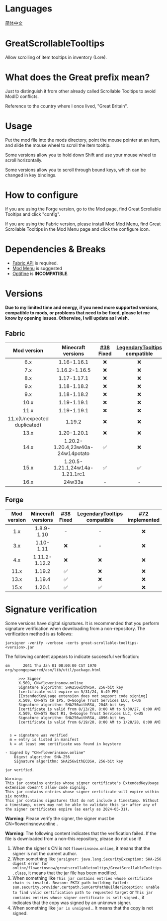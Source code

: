 # Languages
[简体中文](README/zh_cn.md)

# GreatScrollableTooltips
Allow scrolling of item tooltips in inventory (Lore).

# What does the Great prefix mean?
Just to distinguish it from other already called Scrollable Tooltips to avoid ModID conflicts.

Reference to the country where I once lived, "Great Britain".

# Usage
Put the mod file into the mods directory, point the mouse pointer at an item, and slide the mouse wheel to scroll the item tooltip.

Some versions allow you to hold down Shift and use your mouse wheel to scroll horizontally.

Some versions allow you to scroll through bound keys, which can be changed in key bindings.

# How to configure
If you are using the Forge version, go to the Mod page, find Great Scrollable Tooltips and click "config".

If you are using the Fabric version, please install Mod [Mod Menu](https://modrinth.com/mod/modmenu), find Great Scrollable Tooltips in the Mod Menu page and click the configure icon.

# Dependencies & Breaks
- [Fabric API](https://modrinth.com/mod/fabric-api) is required.
- [Mod Menu](https://modrinth.com/mod/modmenu) is suggested
- [Optifine](https://optifine.net/) is **INCOMPATIBLE**.

# Versions
**Due to my limited time and energy, if you need more supported versions, compatible to mods, or problems that need to be fixed, please let me know by opening issues. Otherwise, I will update as I wish.**

## Fabric
|         Mod version         |        Minecraft versions        | [#38](https://github.com/flowerinsnow-lights-opensource/GreatScrollableTooltips/issues/38) Fixed | [LegendaryTooltips](https://github.com/AHilyard/LegendaryTooltips) compatible | [#72](https://github.com/flowerinsnow-lights-opensource/GreatScrollableTooltips/issues/72) implemented |
| :-------------------------: | :------------------------------: | :----------------------------------------------------------------------------------------------: | :---------------------------------------------------------------------------: | :----------------------------------------------------------------------------------------------------: |
|             6.x             |           1.16-1.16.1            |                                                ❌                                                 |                                       ❌                                       |                                                   ❌                                                    |
|             7.x             |          1.16.2-1.16.5           |                                                ❌                                                 |                                       ❌                                       |                                                   ❌                                                    |
|             8.x             |           1.17-1.17.1            |                                                ❌                                                 |                                       ❌                                       |                                                   ❌                                                    |
|             9.x             |           1.18-1.18.2            |                                                ❌                                                 |                                       ❌                                       |                                                   ❌                                                    |
|             9.x             |           1.18-1.18.2            |                                                ❌                                                 |                                       ❌                                       |                                                   ❌                                                    |
|            10.x             |           1.19-1.19.1            |                                                ❌                                                 |                                       ❌                                       |                                                   ❌                                                    |
|            11.x             |           1.19-1.19.1            |                                                ❌                                                 |                                       ❌                                       |                                                   ❌                                                    |
| 11.x(Unexpected duplicated) |              1.19.2              |                                                ❌                                                 |                                       ❌                                       |                                                   ❌                                                    |
|            13.x             |           1.20-1.20.1            |                                                ❌                                                 |                                       ❌                                       |                                                   ❌                                                    |
|            14.x             | 1.20.2-1.20.4,23w40a-24w14potato |                                                ✅                                                 |                                       ❌                                       |                                                   ❌                                                    |
|            15.x             |  1.20.5-1.21.1,24w14a-1.21.1rc1  |                                                ✅                                                 |                                       ✅                                       |                                                   ✅                                                    |
|            16.x             |              24w33a              |                                                -                                                 |                                       -                                       |                                                   ✅                                                    |

## Forge
| Mod version | Minecraft versions | [#38](https://github.com/flowerinsnow-lights-opensource/GreatScrollableTooltips/issues/38) Fixed | [LegendaryTooltips](https://github.com/AHilyard/LegendaryTooltips) compatible | [#72](https://github.com/flowerinsnow-lights-opensource/GreatScrollableTooltips/issues/72) implemented |
| :---------: | :----------------: | :----------------------------------------------------------------------------------------------: | :---------------------------------------------------------------------------: | :----------------------------------------------------------------------------------------------------: |
|     1.x     |     1.8.9-1.10     |                                                -                                                 |                                       -                                       |                                                   ❌                                                    |
|     3.x     |     1.10-1.11      |                                                ❌                                                 |                                       -                                       |                                                   ❌                                                    |
|     4.x     |   1.11.2-1.12.2    |                                                ❌                                                 |                                       ❌                                       |                                                   ❌                                                    |
|    11.x     |       1.19.2       |                                                ✅                                                 |                                       ❌                                       |                                                   ❌                                                    |
|    13.x     |       1.19.4       |                                                ✅                                                 |                                       ❌                                       |                                                   ❌                                                    |
|    15.x     |       1.20.1       |                                                ✅                                                 |                                       ✅                                       |                                                   ❌                                                    |

# Signature verification
Some versions have digital signatures. It is recommended that you perform signature verification when downloading from a non-repository. The verification method is as follows:

```
jarsigner -verify -verbose -certs great-scrollable-tooltips-<version>.jar
```

The following content appears to indicate successful verification:

```
sm      2041 Thu Jan 01 08:00:00 CST 1970 org/spongepowered/asm/lib/util/package.html

      >>> Signer
      X.509, CN=flowerinsnow.online
      Signature algorithm: SHA256withRSA, 256-bit key
      [certificate will expire on 5/31/24, 6:49 PM]
      [ExtendedKeyUsage extension does not support code signing]
      X.509, CN=GTS CA 1P5, O=Google Trust Services LLC, C=US
      Signature algorithm: SHA256withRSA, 2048-bit key
      [certificate is valid from 8/13/20, 8:00 AM to 9/30/27, 8:00 AM]
      X.509, CN=GTS Root R1, O=Google Trust Services LLC, C=US
      Signature algorithm: SHA256withRSA, 4096-bit key
      [certificate is valid from 6/19/20, 8:00 AM to 1/28/28, 8:00 AM]


  s = signature was verified 
  m = entry is listed in manifest
  k = at least one certificate was found in keystore

- Signed by "CN=flowerinsnow.online"
    Digest algorithm: SHA-256
    Signature algorithm: SHA256withECDSA, 256-bit key

jar verified.

Warning: 
This jar contains entries whose signer certificate's ExtendedKeyUsage extension doesn't allow code signing.
This jar contains entries whose signer certificate will expire within six months. 
This jar contains signatures that do not include a timestamp. Without a timestamp, users may not be able to validate this jar after any of the signer certificates expire (as early as 2024-05-31).
```

**Warning**: Please verify the signer, the signer must be CN=flowerinsnow.online .

**Warning**: The following content indicates that the verification failed. If the file is downloaded from a non-this repository, please do not use it!

1. When the signer's CN is not `flowerinsnow.online`, it means that the signer is not the current author.
2. When something like `jarsigner: java.lang.SecurityException: SHA-256 digest error for online/flowerinsnow/greatscrollabletooltips/GreatScrollableTooltips.class`, it means that the jar file has been modified.
3. When something like `This jar contains entries whose certificate chain is invalid. Reason: PKIX path building failed: sun.security.provider.certpath.SunCertPathBuilderException: unable to find valid certification path to requested target` or `This jar contains entries whose signer certificate is self-signed.`, it indicates that the copy was signed by an unknown signer.
4. When something like `jar is unsigned.`. It means that the copy is not signed.
